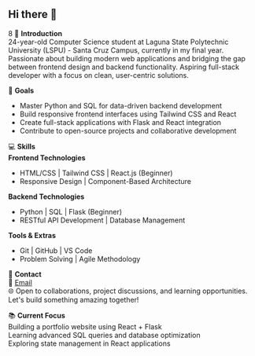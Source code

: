 ## Hi there 👋
8
👋 **Introduction**  
24-year-old Computer Science student at Laguna State Polytechnic University (LSPU) - Santa Cruz Campus, currently in my final year. Passionate about building modern web applications and bridging the gap between frontend design and backend functionality. Aspiring full-stack developer with a focus on clean, user-centric solutions.

🎯 **Goals**  
- Master Python and SQL for data-driven backend development  
- Build responsive frontend interfaces using Tailwind CSS and React  
- Create full-stack applications with Flask and React integration  
- Contribute to open-source projects and collaborative development  

💻 **Skills**  
**Frontend Technologies**  
- HTML/CSS | Tailwind CSS | React.js (Beginner)  
- Responsive Design | Component-Based Architecture  

**Backend Technologies**  
- Python | SQL | Flask (Beginner)  
- RESTful API Development | Database Management  

**Tools & Extras**  
- Git | GitHub | VS Code  
- Problem Solving | Agile Methodology  

📧 **Contact**  
🔗 [Email](mailto:kaizendotexe@gmail.com)  
🌐 Open to collaborations, project discussions, and learning opportunities. Let's build something amazing together!  

📚 **Current Focus**  
Building a portfolio website using React + Flask  
Learning advanced SQL queries and database optimization  
Exploring state management in React applications  
